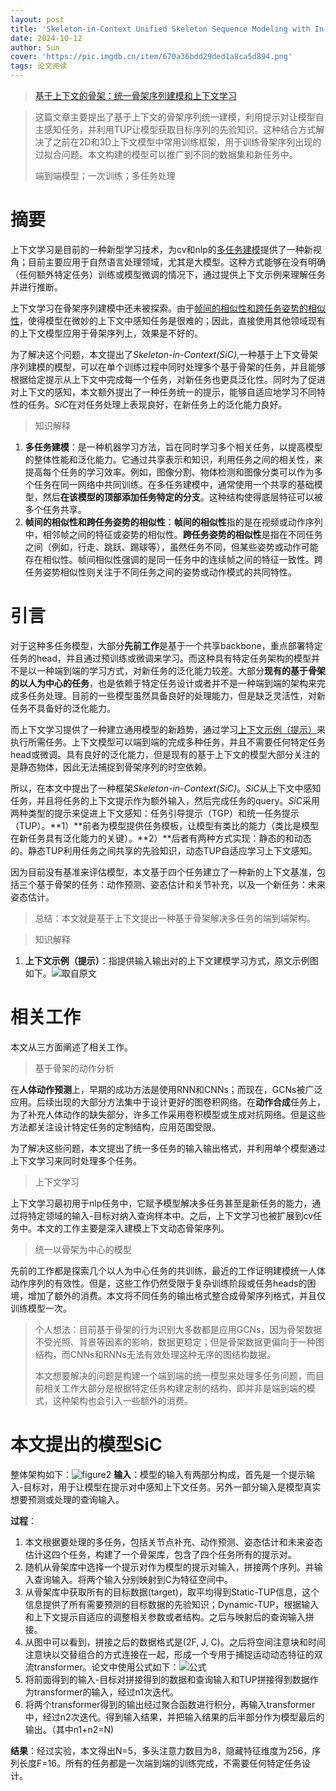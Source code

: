 ```yaml
---
layout: post
title: 'Skeleton-in-Context Unified Skeleton Sequence Modeling with In-Context Learning CVPR 2024'
date: 2024-10-12
author: Sun
cover: 'https://pic.imgdb.cn/item/670a36bdd29ded1a8ca5d894.png'
tags: 论文阅读
---
```


> [基于上下文的骨架：统一骨架序列建模和上下文学习](https://openaccess.thecvf.com/CVPR2024)

> 这篇文章主要提出了基于上下文的骨架序列统一建模，利用提示对让模型自主感知任务，并利用TUP让模型获取目标序列的先验知识。这种结合方式解决了之前在2D和3D上下文模型中常用训练框架，用于训练骨架序列出现的过拟合问题。本文构建的模型可以推广到不同的数据集和新任务中。
> 
> 端到端模型；一次训练；多任务处理

# 摘要

上下文学习是目前的一种新型学习技术，为cv和nlp的[多任务建模](#001)提供了一种新视角；目前主要应用于自然语言处理领域，尤其是大模型。这种方式能够在没有明确（任何额外特定任务）训练或模型微调的情况下，通过提供上下文示例来理解任务并进行推断。

上下文学习在骨架序列建模中还未被探索。由于[帧间的相似性和跨任务姿势的相似性](#002)，使得模型在微妙的上下文中感知任务是很难的；因此，直接使用其他领域现有的上下文模型应用于骨架序列上，效果是不好的。

为了解决这个问题，本文提出了*Skeleton-in-Context(SiC)*,一种基于上下文骨架序列建模的模型，可以在单个训练过程中同时处理多个基于骨架的任务，并且能够根据给定提示从上下文中完成每一个任务，对新任务也更具泛化性。同时为了促进对上下文的感知，本文额外提出了一种任务统一的提示，能够自适应地学习不同特性的任务。*SiC*在对任务处理上表现良好，在新任务上的泛化能力良好。

> 知识解释

1. <a id="001">**多任务建模**</a>：是一种机器学习方法，旨在同时学习多个相关任务，以提高模型的整体性能和泛化能力。它通过共享表示和知识，利用任务之间的相关性，来提高每个任务的学习效率。例如，图像分割、物体检测和图像分类可以作为多个任务在同一网络中共同训练。在多任务建模中，通常使用一个共享的基础模型，然后**在该模型的顶部添加任务特定的分支**。这种结构使得底层特征可以被多个任务共享。
2. <a id="002">**帧间的相似性和跨任务姿势的相似性**</a>：**帧间的相似性**指的是在视频或动作序列中，相邻帧之间的特征或姿势的相似性。**跨任务姿势的相似性**是指在不同任务之间（例如，行走、跳跃、踢球等），虽然任务不同，但某些姿势或动作可能存在相似性。帧间相似性强调的是同一任务中的连续帧之间的特征一致性。跨任务姿势相似性则关注于不同任务之间的姿势或动作模式的共同特性。

# 引言

对于这种多任务模型，大部分**先前工作**是基于一个共享backbone，重点部署特定任务的head，并且通过预训练或微调来学习。而这种具有特定任务架构的模型并不是以一种端到端的学习方式，对新任务的泛化能力较差。大部分**现有的基于骨架的以人为中心的任务**，也是依赖于特定任务设计或者并不是一种端到端的架构来完成多任务处理。目前的一些模型虽然具备良好的处理能力，但是缺乏灵活性，对新任务不具备好的泛化能力。

而上下文学习提供了一种建立通用模型的新趋势，通过学习[上下文示例（提示）](#003)来执行所需任务。上下文模型可以端到端的完成多种任务，并且不需要任何特定任务head或微调。具有良好的泛化能力，但是现有的基于上下文的模型大部分关注的是静态物体，因此无法捕捉到骨架序列的时空依赖。

所以，在本文中提出了一种框架*Skeleton-in-Context(SiC)*。*SiC*从上下文中感知任务，并且将任务的上下文提示作为额外输入，然后完成任务的query。*SiC*采用两种类型的提示来促进上下文感知：任务引导提示（TGP）和统一任务提示（TUP）。**1）**前者为模型提供任务模板，让模型有类比的能力（类比是模型在新任务具有泛化能力的关键）。**2）**后者有两种方式实现：静态的和动态的。静态TUP利用任务之间共享的先验知识，动态TUP自适应学习上下文感知。

因为目前没有基准来评估模型，本文基于四个任务建立了一种新的上下文基准，包括三个基于骨架的任务：动作预测、姿态估计和关节补充，以及一个新任务：未来姿态估计。

> 总结：本文就是基于上下文提出一种基于骨架解决多任务的端到端架构。

> 知识解释

1. <a id="003">**上下文示例（提示）**</a>：指提供输入输出对的上下文建模学习方式，原文示例图如下。![取自原文](https://pic.imgdb.cn/item/6704f789d29ded1a8c72ed47.png)

# 相关工作

本文从三方面阐述了相关工作。

> 基于骨架的动作分析

在**人体动作预测**上，早期的成功方法是使用RNN和CNNs；而现在，GCNs被广泛应用。后续出现的大部分方法集中于设计更好的图卷积网络。在**动作合成**任务上，为了补充人体动作的缺失部分，许多工作采用卷积模型或生成对抗网络。但是这些方法都关注设计特定任务的定制结构，应用范围受限。

为了解决这些问题，本文提出了统一多任务的输入输出格式，并利用单个模型通过上下文学习来同时处理多个任务。

> 上下文学习

上下文学习最初用于nlp任务中，它赋予模型解决多任务甚至是新任务的能力，通过将特定领域的输入-目标对纳入查询样本中。之后，上下文学习也被扩展到cv任务中。本文的工作主要是深入建模上下文动态骨架序列。

> 统一以骨架为中心的模型

先前的工作都是探索几个以人为中心任务的共训练，最近的工作证明建模统一人体动作序列的有效性。但是，这些工作仍然受限于复杂训练阶段或任务heads的困境，增加了额外的消费。本文将不同任务的输出格式整合成骨架序列格式，并且仅训练模型一次。

> 个人想法：目前基于骨架的行为识别大多数都是应用GCNs，因为骨架数据不受光照、背景等因素的影响，数据更稳定；但是骨架数据更偏向于一种图结构，而CNNs和RNNs无法有效处理这种无序的图结构数据。
> 
> 本文想要解决的问题是构建一个端到端的统一模型来处理多任务问题，而目前相关工作大部分是根据特定任务构建定制的结构，即并非是端到端的模式，这种架构也会引入一些额外的消费。

# 本文提出的模型SiC

整体架构如下：![figure2](https://pic.imgdb.cn/item/670a29bed29ded1a8c93d0eb.png)
**输入**：模型的输入有两部分构成，首先是一个提示输入-目标对，用于让模型在提示对中感知上下文任务。另外一部分输入是模型真实想要预测或处理的查询输入。

**过程**：

1. 本文根据要处理的多任务，包括关节点补充、动作预测、姿态估计和未来姿态估计这四个任务，构建了一个骨架库，包含了四个任务所有的提示对。
2. 随机从骨架库中选择一个提示对作为模型的提示对输入，拼接两个序列。并输入查询输入。将两个输入分别映射到C为特征空间中。
3. 从骨架库中获取所有的目标数据(target)，取平均得到Static-TUP信息，这个信息提供了所有需要预测的目标数据的先验知识；Dynamic-TUP，根据输入和上下文提示自适应的调整相关参数或者结构。之后与映射后的查询输入拼接。
4. 从图中可以看到，拼接之后的数据格式是(2F, J, C)。之后将空间注意块和时间注意块以交替组合的方式连接在一起，形成一个专用于捕捉运动动态特征的双流transformer。论文中使用公式如下：![公式](https://pic.imgdb.cn/item/670a31c9d29ded1a8c9f4527.png)
5. 将前面得到的输入-目标对拼接得到的数据和查询输入和TUP拼接得到数据作为transformer的输入，经过n1次迭代。
6. 将两个transformer得到的输出经过聚合函数进行积分，再输入transformer中，经过n2次迭代。得到输入结果，并把输入结果的后半部分作为模型最后的输出。（其中n1+n2=N)

**结果**：经过实验，本文得出N=5，多头注意力数目为8，隐藏特征维度为256，序列长度F=16。所有的任务都是一次端到端的训练完成，不需要任何特定任务设计。

